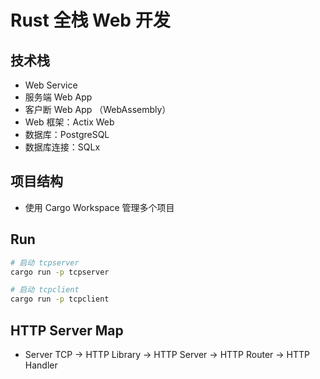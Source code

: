 # Rust 全栈 Web 开发

## 技术栈

- Web Service
- 服务端 Web App
- 客户断 Web App （WebAssembly）
- Web 框架：Actix Web
- 数据库：PostgreSQL
- 数据库连接：SQLx

## 项目结构

- 使用 Cargo Workspace 管理多个项目

## Run

```bash
# 启动 tcpserver
cargo run -p tcpserver

# 启动 tcpclient
cargo run -p tcpclient
```

## HTTP Server Map

- Server TCP -> HTTP Library -> HTTP Server -> HTTP Router -> HTTP Handler
